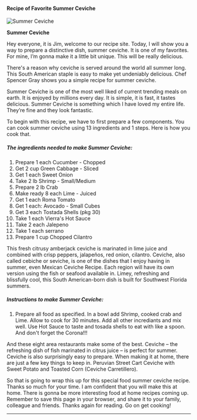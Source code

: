             

#### Recipe of Favorite Summer Ceviche

![Summer Ceviche](https://img-global.cpcdn.com/recipes/5457405353656320/751x532cq70/summer-ceviche-recipe-main-photo.jpg)

**Summer Ceviche**

Hey everyone, it is Jim, welcome to our recipe site. Today, I will show you a way to prepare a distinctive dish, summer ceviche. It is one of my favorites. For mine, I’m gonna make it a little bit unique. This will be really delicious.

There's a reason why ceviche is served around the world all summer long. This South American staple is easy to make yet undeniably delicious. Chef Spencer Gray shows you a simple recipe for summer ceviche.

Summer Ceviche is one of the most well liked of current trending meals on earth. It is enjoyed by millions every day. It is simple, it is fast, it tastes delicious. Summer Ceviche is something which I have loved my entire life. They’re fine and they look fantastic.

To begin with this recipe, we have to first prepare a few components. You can cook summer ceviche using 13 ingredients and 1 steps. Here is how you cook that.

##### The ingredients needed to make Summer Ceviche:

1.  Prepare 1 each Cucumber - Chopped
2.  Get 2 cup Green Cabbage - Sliced
3.  Get 1 each Sweet Onion
4.  Take 2 lb Shrimp - Small/Medium
5.  Prepare 2 lb Crab
6.  Make ready 8 each Lime - Juiced
7.  Get 1 each Roma Tomato
8.  Get 1 each: Avocado - Small Cubes
9.  Get 3 each Tostada Shells (pkg 30)
10.  Take 1 each Vierra's Hot Sauce
11.  Take 2 each Jalepeno
12.  Take 1 each serrano
13.  Prepare 1 cup Chopped Cilantro

This fresh citrusy amberjack ceviche is marinated in lime juice and combined with crisp peppers, jalapeños, red onion, cilantro. Ceviche, also called cebiche or seviche, is one of the dishes that I enjoy having in summer, even Mexican Ceviche Recipe. Each region will have its own version using the fish or seafood available in. Limey, refreshing and blissfully cool, this South American-born dish is built for Southwest Florida summers.

##### Instructions to make Summer Ceviche:

1.  Prepare all food as specified. In a bowl add Shrimp, cooked crab and Lime. Allow to cook for 30 minutes. Add all other incrediants and mix well. Use Hot Sauce to taste and tosada shells to eat with like a spoon. And don't forget the Corona!!!

And these eight area restaurants make some of the best. Ceviche – the refreshing dish of fish marinated in citrus juice – is perfect for summer. Ceviche is also surprisingly easy to prepare. When making it at home, there are just a few key things to keep in. Peruvian Street Cart Ceviche with Sweet Potato and Toasted Corn (Ceviche Carretillero).

So that is going to wrap this up for this special food summer ceviche recipe. Thanks so much for your time. I am confident that you will make this at home. There is gonna be more interesting food at home recipes coming up. Remember to save this page in your browser, and share it to your family, colleague and friends. Thanks again for reading. Go on get cooking!

* * *